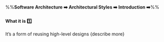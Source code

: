 <link rel="stylesheet" href="{{baseUrl}}/css/textbook.css">

<div class="website-content">

%%**Software Architecture :arrow_right: Architectural Styles :arrow_right: Introduction :arrow_right:**%%

#### What it is :one:

<div id="main">

It’s a form of reusing high-level designs
{describe more}

</div>
</div>
